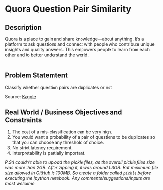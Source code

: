 # Quora Question Pair Similarity

## Description

Quora is a place to gain and share knowledge—about anything. It’s a platform to ask questions and connect with people who contribute unique insights and quality answers. This empowers people to learn from each other and to better understand the world.<br />
<br />

## Problem Statemtent 
Classify whether question pairs are duplicates or not

Source: [Kaggle](https://www.kaggle.com/c/quora-question-pairs)

## Real World / Business Objectives and Constraints


1. The cost of a mis-classification can be very high.
2. You would want a probability of a pair of questions to be duplicates so that you can choose any threshold of choice.
3. No strict latency requirement.
4. Interpretability is partially important.


_P.S:I couldn't able to upload the pickle files, as the overall pickle files size was more than 2GB. After zipping it, it was around 1.3GB. But maximum file size allowed in GitHub is 100MB. So create a folder called `pickle` before executing the Ipython notebook. Any comments/suggestions/inputs are most welcome_
